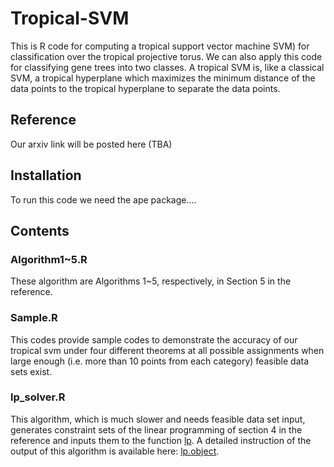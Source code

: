 # Tropical-SVM
This is R code for computing a tropical support vector machine SVM) for classification over the tropical projective torus.  We can also apply this code for classifying gene trees into two classes.  A tropical SVM is, like a classical SVM, a tropical hyperplane which maximizes the minimum distance of the data points to the tropical hyperplane to separate the data points.  
## Reference
Our arxiv link will be posted here (TBA)
## Installation
To run this code we need the ape package.... 
## Contents
### Algorithm1~5.R
These algorithm are Algorithms 1~5, respectively, in Section 5 in the reference.
### Sample.R
This codes provide sample codes to demonstrate the accuracy of our tropical svm under four different theorems at all possible assignments when large enough (i.e. more than 10 points from each category) feasible data sets exist.
### lp_solver.R
This algorithm, which is much slower and needs feasible data set input, generates constraint sets of the linear programming of section 4 in the reference and inputs them to the function [lp](https://www.rdocumentation.org/packages/lpSolve/versions/5.6.15/topics/lp). A detailed instruction of the output of this algorithm is available here: [lp.object](https://www.rdocumentation.org/packages/lpSolve/versions/5.6.13.3/topics/lp.object).
